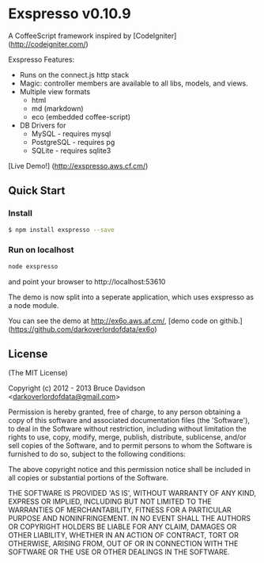 # Exspresso v0.10.9

 A CoffeeScript framework inspired by [CodeIgniter] (<http://codeigniter.com/>)

Exspresso Features:

  * Runs on the connect.js http stack
  * Magic: controller members are available to all libs, models, and views.
  * Multiple view formats
    * html
    * md (markdown)
    * eco (embedded coffee-script)
  * DB Drivers for
    * MySQL       - requires mysql
    * PostgreSQL  - requires pg
    * SQLite      - requires sqlite3

 [Live Demo!] (<http://exspresso.aws.cf.cm/>)



## Quick Start

### Install

```bash
$ npm install exspresso --save
```


### Run on localhost

```bash
node exspresso
```
and point your browser to http://localhost:53610


The demo is now split into a seperate application, which uses exspresso as a node module.

You can see the demo at http://ex6o.aws.af.cm/, [demo code on githib.] (<https://github.com/darkoverlordofdata/ex6o>)


## License

(The MIT License)

Copyright (c) 2012 - 2013 Bruce Davidson &lt;darkoverlordofdata@gmail.com&gt;

Permission is hereby granted, free of charge, to any person obtaining
a copy of this software and associated documentation files (the
'Software'), to deal in the Software without restriction, including
without limitation the rights to use, copy, modify, merge, publish,
distribute, sublicense, and/or sell copies of the Software, and to
permit persons to whom the Software is furnished to do so, subject to
the following conditions:

The above copyright notice and this permission notice shall be
included in all copies or substantial portions of the Software.

THE SOFTWARE IS PROVIDED 'AS IS', WITHOUT WARRANTY OF ANY KIND,
EXPRESS OR IMPLIED, INCLUDING BUT NOT LIMITED TO THE WARRANTIES OF
MERCHANTABILITY, FITNESS FOR A PARTICULAR PURPOSE AND NONINFRINGEMENT.
IN NO EVENT SHALL THE AUTHORS OR COPYRIGHT HOLDERS BE LIABLE FOR ANY
CLAIM, DAMAGES OR OTHER LIABILITY, WHETHER IN AN ACTION OF CONTRACT,
TORT OR OTHERWISE, ARISING FROM, OUT OF OR IN CONNECTION WITH THE
SOFTWARE OR THE USE OR OTHER DEALINGS IN THE SOFTWARE.
